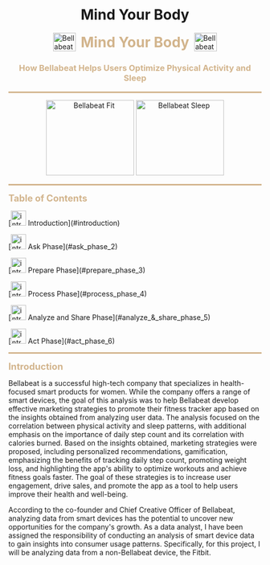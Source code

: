 <h1 align="center">Mind Your Body</h1>


<div style="display: flex; justify-content: center; align-items: center;"><img src="https://bellabeat.com/wp-content/uploads/2022/10/Leaf-Urban-Rose-Gold-Bellabeat-2.jpg" alt="Bellabeat Sleep" width="45" height="37.5" style="margin-right: 10px;"><h1 style="color: #d2b48c; font-size: 28px; font-weight: bold; margin: 0;">Mind Your Body</h1><img src="https://bellabeat.com/wp-content/uploads/2022/10/Leaf-Urban-Rose-Gold-Bellabeat-2.jpg" alt="Bellabeat Sleep" width="45" height="37.5" style="margin-left: 10px;"></div>

<div style="text-align: center;"><h3 style="color: #d2b48c;">How Bellabeat Helps Users Optimize Physical Activity and Sleep</h3></div>

<hr style="border: none; height: 3px; background-color: #d2b48c;">

<div style="text-align: center;"><img src="https://i.giphy.com/media/26BRq9PYFLeJl3WLu/giphy.webp" alt="Bellabeat Fit" width="175" height="150"> <img src="https://news.mit.edu/sites/default/files/styles/news_article__image_gallery/public/images/202009/MIT-Sleep-Positions-01-ani_0.gif?itok=OyNbfmyA" alt="Bellabeat Sleep" width="175" height="150"></div>

<hr style="border: none; height: 3px; background-color: #d2b48c;">

<div style="font-size: 1.3em; color: tan; text-align: left; font-weight: bold;">Table of Contents</div>

<p>[<img src="https://cdn-icons-png.flaticon.com/512/1436/1436664.png" alt="intro" width="30" height="30"> Introduction](#introduction) </p>
</p>[<img src="https://pics.freeicons.io/uploads/icons/png/12583862051553771554-512.png" alt="intro" width="30" height="30"> Ask Phase](#ask_phase_2)
</p>[<img src="https://cdn-icons-png.flaticon.com/512/2644/2644445.png" alt="intro" width="30" height="30"> Prepare Phase](#prepare_phase_3)
</p>[<img src="https://pics.freeicons.io/uploads/icons/png/173373361558096440-512.png" alt="intro" width="30" height="30"> Process Phase](#process_phase_4)
</p>[<img src="https://cdn-icons-png.flaticon.com/512/6471/6471650.png" alt="intro" width="30" height="30">  Analyze and Share Phase](#analyze_&_share_phase_5)
</p>[<img src="https://cdn-icons-png.flaticon.com/512/9196/9196093.png" alt="intro" width="30" height="30"> Act Phase](#act_phase_6)

<hr style="border: none; height: 3px; background-color: #d2b48c;">

<div style="font-size: 1.3em; color: tan; text-align: left; font-weight: bold;"> Introduction<a name="introduction"></a>
</div>
<p>
Bellabeat is a successful high-tech company that specializes in health-focused smart products for women. While the company offers a range of smart devices, the goal of this analysis was to help Bellabeat develop effective marketing strategies to promote their fitness tracker app based on the insights obtained from analyzing user data. The analysis focused on the correlation between physical activity and sleep patterns, with additional emphasis on the importance of daily step count and its correlation with calories burned. Based on the insights obtained, marketing strategies were proposed, including personalized recommendations, gamification, emphasizing the benefits of tracking daily step count, promoting weight loss, and highlighting the app's ability to optimize workouts and achieve fitness goals faster. The goal of these strategies is to increase user engagement, drive sales, and promote the app as a tool to help users improve their health and well-being.
</p>
According to the co-founder and Chief Creative Officer of Bellabeat, analyzing data from smart devices has the potential to uncover new opportunities for the company's growth. As a data analyst, I have been assigned the responsibility of conducting an analysis of smart device data to gain insights into consumer usage patterns. Specifically, for this project, I will be analyzing data from a non-Bellabeat device, the Fitbit.



